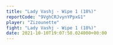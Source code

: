 ```yaml
---
title: "Lady Vashj - Wipe 1 (18%)"
reportCode: "9VghCRJvynYPpxG1"
player: "Zizounette"
fight: "Lady Vashj - Wipe 1 (18%)"
date: 2021-10-10T19:07:58.024000+00:00
---
```

